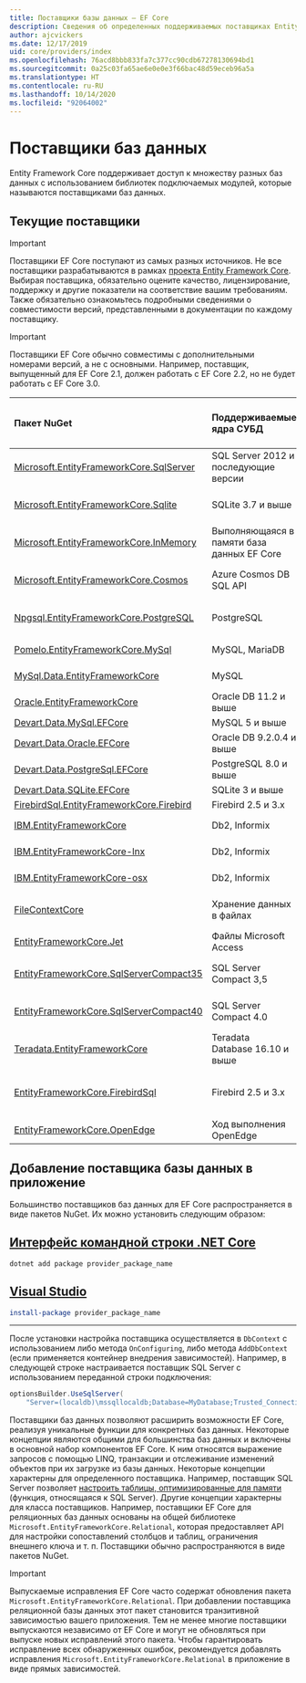 ```yaml
---
title: Поставщики базы данных — EF Core
description: Сведения об определенных поддерживаемых поставщиках Entity Framework Core и поставщиках в целом
author: ajcvickers
ms.date: 12/17/2019
uid: core/providers/index
ms.openlocfilehash: 76acd8bbb833fa7c377cc90cdb67278130694bd1
ms.sourcegitcommit: 0a25c03fa65ae6e0e0e3f66bac48d59eceb96a5a
ms.translationtype: HT
ms.contentlocale: ru-RU
ms.lasthandoff: 10/14/2020
ms.locfileid: "92064002"
---
```

# <a name="database-providers"></a>Поставщики баз данных

Entity Framework Core поддерживает доступ к множеству разных баз данных с использованием библиотек подключаемых модулей, которые называются поставщиками баз данных.

## <a name="current-providers"></a>Текущие поставщики

> [!IMPORTANT]
> Поставщики EF Core поступают из самых разных источников. Не все поставщики разрабатываются в рамках [проекта Entity Framework Core](https://github.com/aspnet/EntityFrameworkCore). Выбирая поставщика, обязательно оцените качество, лицензирование, поддержку и другие показатели на соответствие вашим требованиям. Также обязательно ознакомьтесь подробными сведениями о совместимости версий, представленными в документации по каждому поставщику.

> [!IMPORTANT]
> Поставщики EF Core обычно совместимы с дополнительными номерами версий, а не с основными. Например, поставщик, выпущенный для EF Core 2.1, должен работать с EF Core 2.2, но не будет работать с EF Core 3.0.

| Пакет NuGet                                                                                                                                                                         | Поддерживаемые ядра СУБД | Программа обслуживания или поставщик                                                           | Примечания и требования     | Сборка для версии | Полезные ссылки                                                                                                                                                                                       |
|:--------------------------------------------------------------------------------------------------------------------------------------------------------------------------------------|:---------------------------|:------------------------------------------------------------------------------|:-------------------------|:------------------|:---------------------------------------------------------------------------------------------------------------------------------------------------------------------------------------------------|
| [Microsoft.EntityFrameworkCore.SqlServer](https://www.nuget.org/packages/Microsoft.EntityFrameworkCore.SqlServer)                                                                     | SQL Server 2012 и последующие версии    | [Проект EF Core](https://github.com/aspnet/EntityFrameworkCore/) (Майкрософт) |                          | 3.1               | [Документы](xref:core/providers/sql-server/index)                                                                                                                                                       |
| [Microsoft.EntityFrameworkCore.Sqlite](https://www.nuget.org/packages/Microsoft.EntityFrameworkCore.Sqlite)                                                                           | SQLite 3.7 и выше         | [Проект EF Core](https://github.com/aspnet/EntityFrameworkCore/) (Майкрософт) |                          | 3.1               | [Документы](xref:core/providers/sqlite/index)                                                                                                                                                           |
| [Microsoft.EntityFrameworkCore.InMemory](https://www.nuget.org/packages/Microsoft.EntityFrameworkCore.InMemory)                                                                       | Выполняющаяся в памяти база данных EF Core | [Проект EF Core](https://github.com/aspnet/EntityFrameworkCore/) (Майкрософт) | [Ограничения](xref:core/miscellaneous/testing/in-memory)                 | 3.1               | [Документы](xref:core/providers/in-memory/index)                                                                                                                                                        |
| [Microsoft.EntityFrameworkCore.Cosmos](https://www.nuget.org/packages/Microsoft.EntityFrameworkCore.Cosmos)                                                                           | Azure Cosmos DB SQL API    | [Проект EF Core](https://github.com/aspnet/EntityFrameworkCore/) (Майкрософт) |                          | 3.1               | [Документы](xref:core/providers/cosmos/index)                                                                                                                                                           |
| [Npgsql.EntityFrameworkCore.PostgreSQL](https://www.nuget.org/packages/Npgsql.EntityFrameworkCore.PostgreSQL)                                                                         | PostgreSQL                 | [Команда разработчиков Npgsql](https://github.com/npgsql)                          |                          | 3.1               | [Документы](https://www.npgsql.org/efcore/index.html)                                                                                                                                                   |
| [Pomelo.EntityFrameworkCore.MySql](https://www.nuget.org/packages/Pomelo.EntityFrameworkCore.MySql)                                                                                   | MySQL, MariaDB             | [Проект Pomelo Foundation](https://github.com/PomeloFoundation)              |                          | 3.1               | [Файл сведений](https://github.com/PomeloFoundation/Pomelo.EntityFrameworkCore.MySql/blob/master/README.md)                                                                                               |
| [MySql.Data.EntityFrameworkCore](https://www.nuget.org/packages/MySql.Data.EntityFrameworkCore)                                                                                       | MySQL                      | [Проект MySQL](https://dev.mysql.com) (Oracle)                               |                          | 3.1               | [Документы](https://dev.mysql.com/doc/connector-net/en/connector-net-entityframework-core.html)                                                                                                         |
| [Oracle.EntityFrameworkCore](https://www.nuget.org/packages/Oracle.EntityFrameworkCore/)                                                                                              | Oracle DB 11.2 и выше     | [Oracle](https://www.oracle.com/technetwork/topics/dotnet/)                   |                          | 3.1               | [веб-сайт](https://www.oracle.com/technetwork/topics/dotnet/)                                                                                                                                       |
| [Devart.Data.MySql.EFCore](https://www.nuget.org/packages/Devart.Data.MySql.EFCore/)                                                                                                  | MySQL 5 и выше            | [DevArt](https://www.devart.com/)                                             | Платный                     | 3.1               | [Документы](https://www.devart.com/dotconnect/mysql/docs/)                                                                                                                                              |
| [Devart.Data.Oracle.EFCore](https://www.nuget.org/packages/Devart.Data.Oracle.EFCore/)                                                                                                | Oracle DB 9.2.0.4 и выше  | [DevArt](https://www.devart.com/)                                             | Платный                     | 3.1               | [Документы](https://www.devart.com/dotconnect/oracle/docs/)                                                                                                                                             |
| [Devart.Data.PostgreSql.EFCore](https://www.nuget.org/packages/Devart.Data.PostgreSql.EFCore/)                                                                                        | PostgreSQL 8.0 и выше     | [DevArt](https://www.devart.com/)                                             | Платный                     | 3.1               | [Документы](https://www.devart.com/dotconnect/postgresql/docs/)                                                                                                                                         |
| [Devart.Data.SQLite.EFCore](https://www.nuget.org/packages/Devart.Data.SQLite.EFCore/)                                                                                                | SQLite 3 и выше           | [DevArt](https://www.devart.com/)                                             | Платный                     | 3.1               | [Документы](https://www.devart.com/dotconnect/sqlite/docs/)                                                                                                                                             |
| [FirebirdSql.EntityFrameworkCore.Firebird](https://www.nuget.org/packages/FirebirdSql.EntityFrameworkCore.Firebird/)                                                                  | Firebird 2.5 и 3.x       | [Jiří Činčura](https://github.com/cincuranet)                                 |                          | 3.1               | [Документы](https://github.com/cincuranet/FirebirdSql.Data.FirebirdClient/blob/master/Provider/docs/entity-framework-core.md)                                                                           |
| [IBM.EntityFrameworkCore](https://www-112.ibm.com/software/howtobuy/passportadvantage/paocustomer/sdma/SDMA?P0=DOWNLOAD_SEARCH_BY_PART_NO&FIELD_SEARCH_TYPE=3&searchVal=CC6XFML)      | Db2, Informix              | [IBM](https://ibm.com)                                                        | Платный, Windows            | 3.1               | [веб-сайт клиента](https://www.ibm.com/software/passportadvantage/pao_customer.html) |
| [IBM.EntityFrameworkCore-lnx](https://www-112.ibm.com/software/howtobuy/passportadvantage/paocustomer/sdma/SDMA?P0=DOWNLOAD_SEARCH_BY_PART_NO&FIELD_SEARCH_TYPE=3&searchVal=CC6XGML)  | Db2, Informix              | [IBM](https://ibm.com)                                                        | Платный, Linux              | 3.1               | [веб-сайт клиента](https://www.ibm.com/software/passportadvantage/pao_customer.html) |
| [IBM.EntityFrameworkCore-osx](https://www-112.ibm.com/software/howtobuy/passportadvantage/paocustomer/sdma/SDMA?P0=DOWNLOAD_SEARCH_BY_PART_NO&FIELD_SEARCH_TYPE=3&searchVal=CC6XHML)  | Db2, Informix              | [IBM](https://ibm.com)                                                        | Платный, macOS              | 3.1               | [веб-сайт клиента](https://www.ibm.com/software/passportadvantage/pao_customer.html) |
| [FileContextCore](https://www.nuget.org/packages/FileContextCore/)                                                                                                                    | Хранение данных в файлах       | [Моррис Янацек (Morris Janatzek)](https://github.com/morrisjdev)                              | Для разработки | 3.0               | [Файл сведений](https://github.com/morrisjdev/FileContextCore/blob/master/README.md)                                                                                                                                              |
| [EntityFrameworkCore.Jet](https://www.nuget.org/packages/EntityFrameworkCore.Jet/)                                                                                                    | Файлы Microsoft Access     | [Bubi](https://github.com/bubibubi)                                           | .NET Framework           | 2.2               | [Файл сведений](https://github.com/bubibubi/EntityFrameworkCore.Jet/blob/master/docs/README.md)                                                                                                           |
| [EntityFrameworkCore.SqlServerCompact35](https://www.nuget.org/packages/EntityFrameworkCore.SqlServerCompact35)                                                                       | SQL Server Compact 3,5     | [Эрик Эйлсков Йенсен (Erik Ejlskov Jensen)](https://github.com/ErikEJ/)                             | .NET Framework           | 2.2               | [Вики-сайт](https://github.com/ErikEJ/EntityFramework.SqlServerCompact/wiki/Using-EF-Core-with-SQL-Server-Compact-in-Traditional-.NET-Applications)                                                     |
| [EntityFrameworkCore.SqlServerCompact40](https://www.nuget.org/packages/EntityFrameworkCore.SqlServerCompact40)                                                                       | SQL Server Compact 4.0     | [Эрик Эйлсков Йенсен (Erik Ejlskov Jensen)](https://github.com/ErikEJ/)                             | .NET Framework           | 2.2               | [Вики-сайт](https://github.com/ErikEJ/EntityFramework.SqlServerCompact/wiki/Using-EF-Core-with-SQL-Server-Compact-in-Traditional-.NET-Applications)                                                     |
| [Teradata.EntityFrameworkCore](https://www.nuget.org/packages/Teradata.EntityFrameworkCore/)                                                                                          | Teradata Database 16.10 и выше | [Teradata](https://downloads.teradata.com/download/connectivity/net-data-provider-for-teradata) |   | 2.2               |[веб-сайт](https://www.nuget.org/packages/Teradata.EntityFrameworkCore/)                                                                                                                            |
| [EntityFrameworkCore.FirebirdSql](https://www.nuget.org/packages/EntityFrameworkCore.FirebirdSql/)                                                                                    | Firebird 2.5 и 3.x       | [Рафаэл Алмейда (Rafael Almeida)](https://github.com/ralmsdeveloper)                           |                          | 2.1               | [Вики-сайт](https://github.com/ralmsdeveloper/EntityFrameworkCore.FirebirdSQL/wiki)                                                                                                                     |
| [EntityFrameworkCore.OpenEdge](https://www.nuget.org/packages/EntityFrameworkCore.OpenEdge/)                                                                                          | Ход выполнения OpenEdge          | [Алекс Вайс](https://github.com/alexwiese) (Alex Wiese)                                    |                          | 2.1               | [Файл сведений](https://github.com/alexwiese/EntityFrameworkCore.OpenEdge/blob/master/README.md)                                                                                                          |

## <a name="adding-a-database-provider-to-your-application"></a>Добавление поставщика базы данных в приложение

Большинство поставщиков баз данных для EF Core распространяется в виде пакетов NuGet. Их можно установить следующим образом:

## <a name="net-core-cli"></a>[Интерфейс командной строки .NET Core](#tab/dotnet-core-cli)

```dotnetcli
dotnet add package provider_package_name
```

## <a name="visual-studio"></a>[Visual Studio](#tab/vs)

```powershell
install-package provider_package_name
```

***

После установки настройка поставщика осуществляется в `DbContext` с использованием либо метода `OnConfiguring`, либо метода `AddDbContext` (если применяется контейнер внедрения зависимостей).
Например, в следующей строке настраивается поставщик SQL Server с использованием переданной строки подключения:

```csharp
optionsBuilder.UseSqlServer(
    "Server=(localdb)\mssqllocaldb;Database=MyDatabase;Trusted_Connection=True;");
```

Поставщики баз данных позволяют расширить возможности EF Core, реализуя уникальные функции для конкретных баз данных.
Некоторые концепции являются общими для большинства баз данных и включены в основной набор компонентов EF Core.
К ним относятся выражение запросов с помощью LINQ, транзакции и отслеживание изменений объектов при их загрузке из базы данных.
Некоторые концепции характерны для определенного поставщика.
Например, поставщик SQL Server позволяет [настроить таблицы, оптимизированные для памяти](xref:core/providers/sql-server/memory-optimized-tables) (функция, относящаяся к SQL Server).
Другие концепции характерны для класса поставщиков.
Например, поставщики EF Core для реляционных баз данных основаны на общей библиотеке `Microsoft.EntityFrameworkCore.Relational`, которая предоставляет API для настройки сопоставлений столбцов и таблиц, ограничения внешнего ключа и т. п. Поставщики обычно распространяются в виде пакетов NuGet.

> [!IMPORTANT]
> Выпускаемые исправления EF Core часто содержат обновления пакета `Microsoft.EntityFrameworkCore.Relational`.
> При добавлении поставщика реляционной базы данных этот пакет становится транзитивной зависимостью вашего приложения.
> Тем не менее многие поставщики выпускаются независимо от EF Core и могут не обновляться при выпуске новых исправлений этого пакета.
> Чтобы гарантировать исправление всех обнаруженных ошибок, рекомендуется добавлять исправления `Microsoft.EntityFrameworkCore.Relational` в приложение в виде прямых зависимостей.

